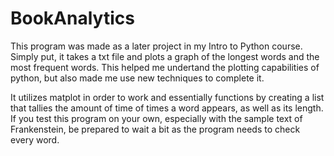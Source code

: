 # BookAnalytics

  This program was made as a later project in my Intro to Python course. 
Simply put, it takes a txt file and plots a graph of the longest words 
and the most frequent words. This helped me undertand the plotting capabilities
of python, but also made me use new techniques to complete it.

  It utilizes matplot in order to work and essentially functions by creating a list that
tallies the amount of time of times a word appears, as well as its length.
If you test this program on your own, especially with the sample text of Frankenstein, 
be prepared to wait a bit as the program needs to check every word. 
